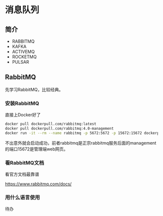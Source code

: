 # 消息队列

## 简介

* RABBITMQ
* KAFKA
* ACTIVEMQ
* ROCKETMQ
* PULSAR

## RabbitMQ

先学习RabbitMQ，比较经典。

### 安装RabbitMQ

直接上Docker好了

```bash
docker pull dockerpull.com/rabbitmq:latest
docker pull dockerpull.com/rabbitmq:4.0-management
docker run -it --rm --name rabbitmq -p 5672:5672 -p 15672:15672 dockerpull.com/rabbitmq:4.0-management
```

不出意外就会启动成功，前者rabbitmq是正宗rabbitmq服务后面的management的端口15672是管理端web网页。

### 看RabbitMQ文档

看官方文档最靠谱

https://www.rabbitmq.com/docs/

### 用什么语言使用

待办
